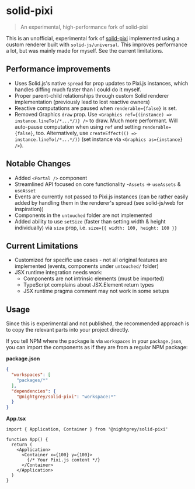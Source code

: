 # solid-pixi

> An experimental, high-performance fork of solid-pixi

This is an unofficial, experimental fork of [solid-pixi](https://github.com/sammccord/solid-pixi) implemented using a custom renderer built with `solid-js/universal`. This improves performance a lot, but was mainly made for myself. See the current limitations.

## Performance improvements

- Uses Solid.js's native `spread` for prop updates to Pixi.js instances, which handles diffing much faster than I could do it myself.
- Proper parent-child relationships through custom Solid renderer implementation (previously lead to lost reactive owners)
- Reactive computations are paused when `renderable={false}` is set.
- Removed Graphics `draw` prop. Use `<Graphics ref={(instance) => instance.lineTo(/*...*/)} />` to draw. Much more performant. Will auto-pause computation when using `ref` and setting `renderable={false}`, too. Alternatively, use `createEffect(() => instance.lineTo(/*...*/))` (set instance via `<Graphics as={instance} />`).

## Notable Changes

- Added `<Portal />` component
- Streamlined API focused on core functionality
-`Assets` => `useAssets` & `useAsset`
- Events are currently not passed to Pixi.js instances (can be rather easily added by handling them in the renderer's spread (see solid-js/web for inspiration))
- Components in the `untouched` folder are not implemented
- Added ability to use `setSize` (faster than setting width & height individually) via `size` prop, i.e. `size={{ width: 100, height: 100 }}`

## Current Limitations

- Customized for specific use cases - not all original features are implemented (events, components under `untouched/` folder)
- JSX runtime integration needs work:
  - Components are not intrinsic elements (must be imported)
  - TypeScript complains about JSX.Element return types
  - JSX runtime pragma comment may not work in some setups

## Usage

Since this is experimental and not published, the recommended approach is to copy the relevant parts into your project directly.

If you tell NPM where the package is via `workspaces` in your `package.json`, you can import the components as if they are from a regular NPM package:

**package.json**
```json
{
  "workspaces": [
    "packages/*"
  ],
  "dependencies": {
    "@nightgrey/solid-pixi": "workspace:*"
  }
}
```


**App.tsx**
```tsx
import { Application, Container } from '@nightgrey/solid-pixi'

function App() {
  return (
    <Application>
      <Container x={100} y={100}>
        {/* Your Pixi.js content */}
      </Container>
    </Application>
  )
}
```
